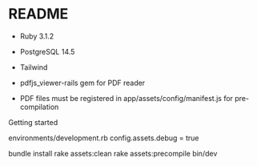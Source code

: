 # README

- Ruby 3.1.2

- PostgreSQL 14.5

- Tailwind

- pdfjs_viewer-rails gem for PDF reader

- PDF files must be registered in app/assets/config/manifest.js for pre-compilation

Getting started

environments/development.rb config.assets.debug = true

bundle install rake assets:clean rake assets:precompile bin/dev